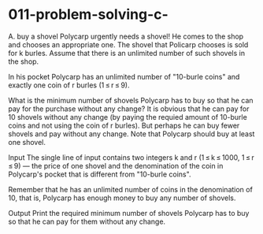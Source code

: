 # 011-problem-solving-c-
A. buy a shovel
Polycarp urgently needs a shovel! He comes to the shop and chooses an appropriate one. The shovel that Policarp chooses is sold for k burles. Assume that there is an unlimited number of such shovels in the shop.

In his pocket Polycarp has an unlimited number of "10-burle coins" and exactly one coin of r burles (1 ≤ r ≤ 9).

What is the minimum number of shovels Polycarp has to buy so that he can pay for the purchase without any change? It is obvious that he can pay for 10 shovels without any change (by paying the requied amount of 10-burle coins and not using the coin of r burles). But perhaps he can buy fewer shovels and pay without any change. Note that Polycarp should buy at least one shovel.

Input
The single line of input contains two integers k and r (1 ≤ k ≤ 1000, 1 ≤ r ≤ 9) — the price of one shovel and the denomination of the coin in Polycarp's pocket that is different from "10-burle coins".

Remember that he has an unlimited number of coins in the denomination of 10, that is, Polycarp has enough money to buy any number of shovels.

Output
Print the required minimum number of shovels Polycarp has to buy so that he can pay for them without any change.
